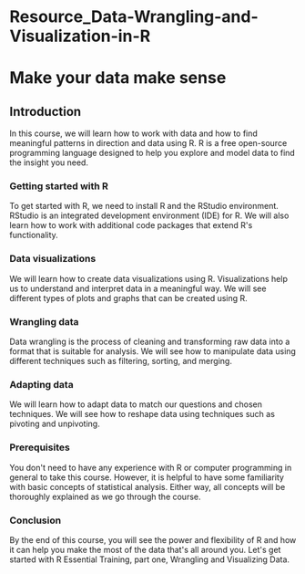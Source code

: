 # Resource_Data-Wrangling-and-Visualization-in-R

# Make your data make sense

## Introduction

In this course, we will learn how to work with data and how to find meaningful patterns in direction and data using R. R is a free open-source programming language designed to help you explore and model data to find the insight you need.

### Getting started with R

To get started with R, we need to install R and the RStudio environment. RStudio is an integrated development environment (IDE) for R. We will also learn how to work with additional code packages that extend R's functionality.

### Data visualizations

We will learn how to create data visualizations using R. Visualizations help us to understand and interpret data in a meaningful way. We will see different types of plots and graphs that can be created using R.

### Wrangling data

Data wrangling is the process of cleaning and transforming raw data into a format that is suitable for analysis. We will see how to manipulate data using different techniques such as filtering, sorting, and merging.

### Adapting data

We will learn how to adapt data to match our questions and chosen techniques. We will see how to reshape data using techniques such as pivoting and unpivoting.

### Prerequisites

You don't need to have any experience with R or computer programming in general to take this course. However, it is helpful to have some familiarity with basic concepts of statistical analysis. Either way, all concepts will be thoroughly explained as we go through the course.

### Conclusion

By the end of this course, you will see the power and flexibility of R and how it can help you make the most of the data that's all around you. Let's get started with R Essential Training, part one, Wrangling and Visualizing Data.
